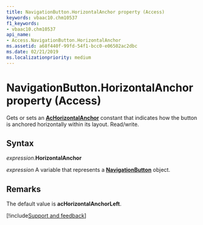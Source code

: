 ```yaml
---
title: NavigationButton.HorizontalAnchor property (Access)
keywords: vbaac10.chm10537
f1_keywords:
- vbaac10.chm10537
api_name:
- Access.NavigationButton.HorizontalAnchor
ms.assetid: a68f440f-99fd-54f1-bcc0-e06502ac2dbc
ms.date: 02/21/2019
ms.localizationpriority: medium
---
```



# NavigationButton.HorizontalAnchor property (Access)

Gets or sets an **[AcHorizontalAnchor](Access.AcHorizontalAnchor.md)** constant that indicates how the button is anchored horizontally within its layout. Read/write.


## Syntax

_expression_.**HorizontalAnchor**

_expression_ A variable that represents a **[NavigationButton](Access.NavigationButton.md)** object.


## Remarks

The default value is **acHorizontalAnchorLeft**.


[!include[Support and feedback](~/includes/feedback-boilerplate.md)]
